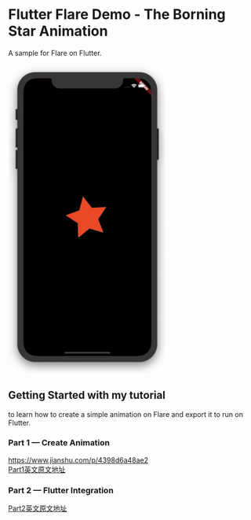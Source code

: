 # Flutter Flare Demo - The Borning Star Animation

A sample for Flare on Flutter.

<img src="/screenshots/animate.gif" width="320">

## Getting Started with my tutorial
to learn how to create a simple animation on Flare and export it to run on Flutter.


### Part 1 — Create Animation
https://www.jianshu.com/p/4398d6a48ae2     
[Part1英文原文地址](https://proandroiddev.com/how-to-flare-a-flutter-app-part-1-create-animation-3829fb2ed72a)

### Part 2 — Flutter Integration
[Part2英文原文地址](https://proandroiddev.com/how-to-flare-a-flutter-app-part-2-flutter-integration-b188b0661d17)

